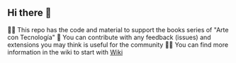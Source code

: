 ## Hi there 👋

🙋‍♀️ This repo has the code and material to support the books series of "Arte con Tecnología"
🌈 You can contribute with any feedback (issues) and extensions you may think is useful for the community
👩‍💻 You can find more information in the wiki to start with [Wiki](.github/wiki/)

<!--
🍿 Fun facts - what does your team eat for breakfast?
🧙 Remember, you can do mighty things with the power of [Markdown](https://docs.github.com/github/writing-on-github/getting-started-with-writing-and-formatting-on-github/basic-writing-and-formatting-syntax)
-->
